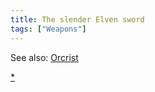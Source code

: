 ```yaml
---
title: The slender Elven sword
tags: ["Weapons"]
---
```

See also: [Orcrist](Orcrist "wikilink")

[\*](Category:_Slashing_weapons "wikilink")